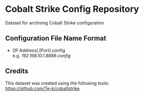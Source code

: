 # Cobalt Strike Config Repository

Dataset for archiving Cobalt Strike configuration

## Configuration File Name Format

* [IP Address].[Port].config  
  e.g. *192.168.10.1.8888.config*

## Credits

This dataset was created using the following tools:  
https://github.com/Te-k/cobaltstrike
